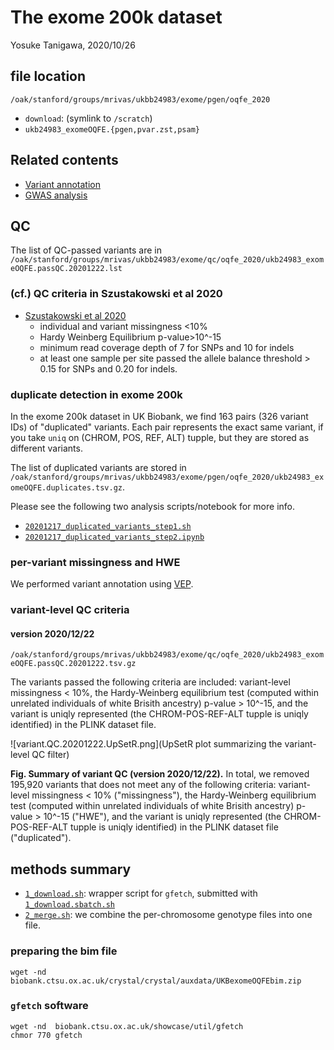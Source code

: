 # The exome 200k dataset

Yosuke Tanigawa, 2020/10/26

## file location

`/oak/stanford/groups/mrivas/ukbb24983/exome/pgen/oqfe_2020`

- `download`: (symlink to `/scratch`)
- `ukb24983_exomeOQFE.{pgen,pvar.zst,psam}`

## Related contents

- [Variant annotation](/17_annotation/20201025_exome_oqfe_2020)
- [GWAS analysis](/04_gwas/extras/20201026_exome_gwas_parallel)

## QC

The list of QC-passed variants are in `/oak/stanford/groups/mrivas/ukbb24983/exome/qc/oqfe_2020/ukb24983_exomeOQFE.passQC.20201222.lst`

### (cf.) QC criteria in Szustakowski et al 2020

- [Szustakowski et al 2020](https://doi.org/10.1101/2020.11.02.20222232)
  - individual and variant missingness <10%
  - Hardy Weinberg Equilibrium p-value>10^-15
  - minimum read coverage depth of 7 for SNPs and 10 for indels
  - at least one sample per site passed the allele balance threshold > 0.15 for SNPs and 0.20 for indels.

### duplicate detection in exome 200k

In the exome 200k dataset in UK Biobank, we find 163 pairs (326 variant IDs) of "duplicated" variants. Each pair represents the exact same variant, if you take `uniq` on (CHROM, POS, REF, ALT) tupple, but they are stored as different variants.

The list of duplicated variants are stored in `/oak/stanford/groups/mrivas/ukbb24983/exome/pgen/oqfe_2020/ukb24983_exomeOQFE.duplicates.tsv.gz`.

Please see the following two analysis scripts/notebook for more info.

- [`20201217_duplicated_variants_step1.sh`](20201217_duplicated_variants_step1.sh)
- [`20201217_duplicated_variants_step2.ipynb`](20201217_duplicated_variants_step2.ipynb)

### per-variant missingness and HWE

We performed variant annotation using [VEP](/17_annotation/20201025_exome_oqfe_2020).

### variant-level QC criteria

#### version 2020/12/22

`/oak/stanford/groups/mrivas/ukbb24983/exome/qc/oqfe_2020/ukb24983_exomeOQFE.passQC.20201222.tsv.gz`

The variants passed the following criteria are included: variant-level missingness < 10%, the Hardy-Weinberg equilibrium test (computed within unrelated individuals of white Brisith ancestry) p-value > 10^-15, and the variant is uniqly represented (the CHROM-POS-REF-ALT tupple is uniqly identified) in the PLINK dataset file.

![variant.QC.20201222.UpSetR.png](UpSetR plot summarizing the variant-level QC filter)

**Fig. Summary of variant QC (version 2020/12/22).** In total, we removed 195,920 variants that does not meet any of the following criteria: variant-level missingness < 10% ("missingness"), the Hardy-Weinberg equilibrium test (computed within unrelated individuals of white Brisith ancestry) p-value > 10^-15 ("HWE"), and the variant is uniqly represented (the CHROM-POS-REF-ALT tupple is uniqly identified) in the PLINK dataset file ("duplicated").

## methods summary

- [`1_download.sh`](1_download.sh): wrapper script for `gfetch`, submitted with [`1_download.sbatch.sh`](1_download.sbatch.sh)
- [`2_merge.sh`](2_merge.sh): we combine the per-chromosome genotype files into one file.

### preparing the bim file

```
wget -nd  biobank.ctsu.ox.ac.uk/crystal/crystal/auxdata/UKBexomeOQFEbim.zip
```

### `gfetch` software

```
wget -nd  biobank.ctsu.ox.ac.uk/showcase/util/gfetch
chmor 770 gfetch
```
